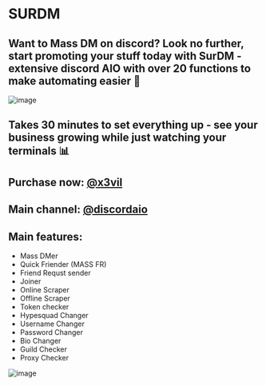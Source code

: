 # SURDM

## Want to Mass DM on discord? Look no further, start promoting your stuff today with SurDM - extensive discord AIO with over 20 functions to make automating easier 📌



![image](https://github.com/X3Vs/SURDM/assets/157396861/1218df3f-eaec-4e6e-b7ab-113b3d71af35)

## Takes 30 minutes to set everything up - see your business growing while just watching your terminals 📊


## Purchase now: [@x3vil](https://t.me/x3vil)
## Main channel: [@discordaio](https://t.me/discordaio)







## Main features:
- Mass DMer 
- Quick Friender (MASS FR)
- Friend Requst sender
- Joiner  
- Online Scraper  
- Offline Scraper 
- Token checker  
- Hypesquad Changer 
- Username Changer 
- Password Changer 
- Bio Changer 
- Guild Checker  
- Proxy Checker


![image](https://github.com/X3Vs/SURDM/assets/157396861/3dced33c-fcbc-4d49-8bd7-b3c770faac51)
